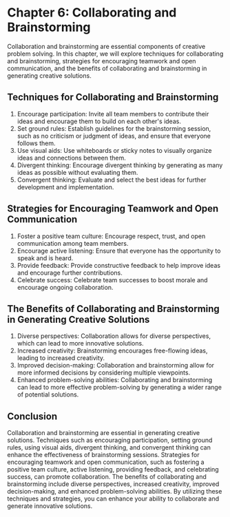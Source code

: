 Chapter 6: Collaborating and Brainstorming
==========================================

Collaboration and brainstorming are essential components of creative problem solving. In this chapter, we will explore techniques for collaborating and brainstorming, strategies for encouraging teamwork and open communication, and the benefits of collaborating and brainstorming in generating creative solutions.

Techniques for Collaborating and Brainstorming
----------------------------------------------

1. Encourage participation: Invite all team members to contribute their ideas and encourage them to build on each other's ideas.
2. Set ground rules: Establish guidelines for the brainstorming session, such as no criticism or judgment of ideas, and ensure that everyone follows them.
3. Use visual aids: Use whiteboards or sticky notes to visually organize ideas and connections between them.
4. Divergent thinking: Encourage divergent thinking by generating as many ideas as possible without evaluating them.
5. Convergent thinking: Evaluate and select the best ideas for further development and implementation.

Strategies for Encouraging Teamwork and Open Communication
----------------------------------------------------------

1. Foster a positive team culture: Encourage respect, trust, and open communication among team members.
2. Encourage active listening: Ensure that everyone has the opportunity to speak and is heard.
3. Provide feedback: Provide constructive feedback to help improve ideas and encourage further contributions.
4. Celebrate success: Celebrate team successes to boost morale and encourage ongoing collaboration.

The Benefits of Collaborating and Brainstorming in Generating Creative Solutions
--------------------------------------------------------------------------------

1. Diverse perspectives: Collaboration allows for diverse perspectives, which can lead to more innovative solutions.
2. Increased creativity: Brainstorming encourages free-flowing ideas, leading to increased creativity.
3. Improved decision-making: Collaboration and brainstorming allow for more informed decisions by considering multiple viewpoints.
4. Enhanced problem-solving abilities: Collaborating and brainstorming can lead to more effective problem-solving by generating a wider range of potential solutions.

Conclusion
----------

Collaboration and brainstorming are essential in generating creative solutions. Techniques such as encouraging participation, setting ground rules, using visual aids, divergent thinking, and convergent thinking can enhance the effectiveness of brainstorming sessions. Strategies for encouraging teamwork and open communication, such as fostering a positive team culture, active listening, providing feedback, and celebrating success, can promote collaboration. The benefits of collaborating and brainstorming include diverse perspectives, increased creativity, improved decision-making, and enhanced problem-solving abilities. By utilizing these techniques and strategies, you can enhance your ability to collaborate and generate innovative solutions.
